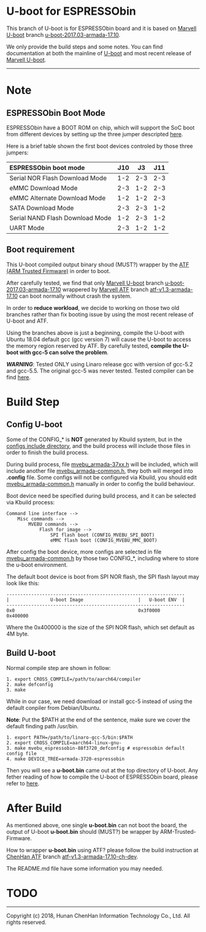 U-boot for ESPRESSObin
======================

This branch of U-boot is for ESPRESSObin board and it is based on
[Marvell U-boot](https://github.com/MarvellEmbeddedProcessors/u-boot-marvell "Marvell Armada U-Boot") branch
[u-boot-2017.03-armada-17.10](https://github.com/MarvellEmbeddedProcessors/u-boot-marvell/tree/u-boot-2017.03-armada-17.10).

We only provide the build steps and some notes.
You can find documentation at both the mainline of
[U-boot](https://github.com/u-boot/u-booti "Das U-Boot") and most recent release of
[Marvell U-boot](https://github.com/MarvellEmbeddedProcessors/u-boot-marvell "Marvell Armada U-Boot").

******

Note
====

ESPRESSObin Boot Mode
---------------------

ESPRESSObin have a BOOT ROM on chip, which will support the SoC boot from
different devices by setting up the three jumper descripted
[here](http://wiki.espressobin.net/tiki-index.php?page=Bootloader+recovery+via+UART "Build From Source - Bootloader").

Here is a brief table shown the first boot devices controled by those three
jumpers:

| ESPRESSObin boot mode           |  J10  |  J3   |  J11  |
| :------------------------------ | :---: | :---: | :---: |
| Serial NOR Flash Download Mode  |  1-2  |  2-3  |  2-3  |
| eMMC Download Mode              |  2-3  |  1-2  |  2-3  |
| eMMC Alternate Download Mode    |  1-2  |  1-2  |  2-3  |
| SATA Download Mode              |  2-3  |  2-3  |  1-2  |
| Serial NAND Flash Download Mode |  1-2  |  2-3  |  1-2  |
| UART Mode                       |  2-3  |  1-2  |  1-2  |

Boot requirement
----------------

This U-boot compiled output binary shoud (MUST?) wrapper by the
[ATF (ARM Trusted Firmware)](https://github.com/ARM-software/arm-trusted-firmware "ARM Trusted Firmware")
in order to boot.

After carefully tested, we find that only
[Marvell U-boot](https://github.com/MarvellEmbeddedProcessors/u-boot-marvell "Marvell Armada U-Boot") branch
[u-boot-2017.03-armada-17.10](https://github.com/MarvellEmbeddedProcessors/u-boot-marvell/tree/u-boot-2017.03-armada-17.10) wrappered by
[Marvell ATF](https://github.com/MarvellEmbeddedProcessors/atf-marvell "Marvell Armada ATF") branch
[atf-v1.3-armada-17.10](https://github.com/MarvellEmbeddedProcessors/atf-marvell/tree/atf-v1.3-armada-17.10)
can boot normally without crash the system.

In order to **reduce workload**, we decide to working on those two old
branches rather than fix booting issue by using the most recent release of
U-boot and ATF.

Using the branches above is just a beginning, compile the U-boot with Ubuntu
18.04 default gcc (gcc version 7) will cause the U-boot to access the memory
region reserved by ATF. By carefully tested, **compile the U-boot with gcc-5
can solve the problem**.

***WARNING***: Tested ONLY using Linaro release gcc with version of gcc-5.2
and gcc-5.5. The original gcc-5 was never tested. Tested compiler can be find
[here](http://wiki.espressobin.net/tiki-index.php?page=Build+From+Source+-+Toolchain "Build From Source - Toolchain").

Build Step
==========

Config U-boot
-------------

Some of the CONFIG\_\* is **NOT** generated by Kbuild system, but in the
[configs include directory](/include/configs/), and the build process will
include those files in order to finish the build process.

During build process, file [mvebu\_armada-37xx.h](include/configs/mvebu_armada-37xx.h)
will be included, which will include another file
[mvebu\_armada-common.h](/include/configs/mvebu_armada-common.h), they both
will merged into **.config** file. Some configs will not be configured via
Kbuild, you should edit [mvebu\_armada-common.h](/include/configs/mvebu_armada-common.h)
manually in order to config the build behaviour.

Boot device need be specified during build process, and it can be selected
via Kbuild process:
```
Command line interface -->
	Misc commands -->
		MVEBU commands -->
			Flash for image -->
				SPI flash boot (CONFIG_MVEBU_SPI_BOOT)
				eMMC flash boot (CONFIG_MVEBU_MMC_BOOT)
```
After config the boot device, more configs are selected in file
[mvebu\_armada-common.h](/include/configs/mvebu_armada-common.h) by those two
CONFIG\_\*, including where to store the u-boot environment.

The default boot device is boot from SPI NOR flash, the SPI flash layout may
look like this:
```
-----------------------------------------------------------------
|               U-boot Image                    |   U-boot ENV  |
-----------------------------------------------------------------
0x0                                             0x3f0000        0x400000
```

Where the 0x400000 is the size of the SPI NOR flash, which set default as 4M
byte.

Build U-boot
------------

Normal compile step are shown in follow:
```
1. export CROSS_COMPILE=/path/to/aarch64/compiler
2. make defconfig
3. make
```

While in our case, we need download or install gcc-5 instead of using the
default conpiler from Debian/Ubuntu.

**Note**: Put the $PATH at the end of the sentence, make sure we cover the
default finding path /usr/bin.
```
1. export PATH=/path/to/linaro-gcc-5/bin:$PATH
2. export CROSS_COMPILE=aarch64-linux-gnu-
3. make mvebu_espressobin-88f3720_defconfig # espressobin default config file
4. make DEVICE_TREE=armada-3720-espressobin
```

Then you will see a **u-boot.bin** came out at the top directory of U-boot.
Any fether reading of how to compile the U-boot of ESPRESSObin board, please
refer to [here](http://wiki.espressobin.net/tiki-index.php?page=Build+From+Source+-+Bootloader).

After Build
===========

As mentioned above, one single **u-boot.bin** can not boot the board, the
output of U-boot **u-boot.bin** should (MUST?) be wrapper by
ARM-Trusted-Firmware.

How to wrapper **u-boot.bin** using ATF? please follow the build instruction
at [ChenHan ATF](https://github.com/chenhaninformation/arm-trusted-firmware)
branch [atf-v1.3-armada-17.10-ch-dev](https://github.com/chenhaninformation/arm-trusted-firmware/tree/atf-v1.3-armada-17.10-ch-dev).

The README.md file have some information you may needed.

TODO
====

******

Copyright (c) 2018, Hunan ChenHan Information Technology Co., Ltd. All rights reserved.
